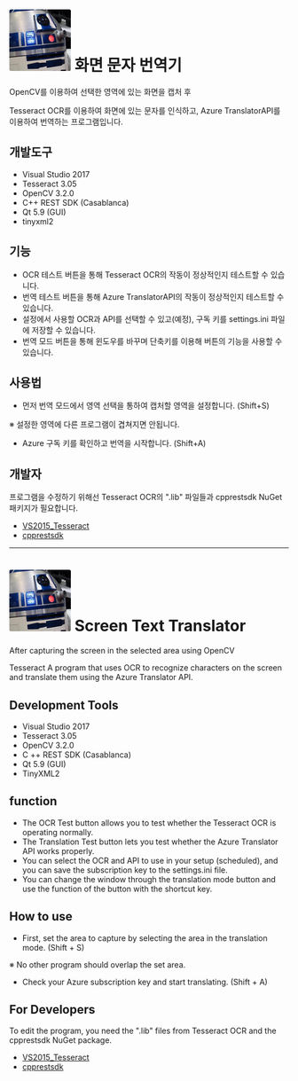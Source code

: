 # ![Logo](./Logo.jpg) 화면 문자 번역기

OpenCV를 이용하여 선택한 영역에 있는 화면을 캡처 후

Tesseract OCR를 이용하여 화면에 있는 문자를 인식하고, Azure TranslatorAPI를 이용하여 번역하는 프로그램입니다.

## 개발도구

* Visual Studio 2017
* Tesseract 3.05
* OpenCV 3.2.0
* C++ REST SDK (Casablanca)
* Qt 5.9 (GUI)
* tinyxml2

## 기능

* OCR 테스트 버튼을 통해 Tesseract OCR의 작동이 정상적인지 테스트할 수 있습니다.
* 번역 테스트 버튼을 통해 Azure TranslatorAPI의 작동이 정상적인지 테스트할 수 있습니다.
* 설정에서 사용할 OCR과 API를 선택할 수 있고(예정), 구독 키를 settings.ini 파일에 저장할 수 있습니다.
* 번역 모드 버튼을 통해 윈도우를 바꾸며 단축키를 이용해 버튼의 기능을 사용할 수 있습니다.

## 사용법

* 먼저 번역 모드에서 영역 선택을 통하여 캡처할 영역을 설정합니다. (Shift+S)

※ 설정한 영역에 다른 프로그램이 겹쳐지면 안됩니다.
* Azure 구독 키를 확인하고 번역을 시작합니다. (Shift+A)

## 개발자
프로그램을 수정하기 위해선 Tesseract OCR의 ".lib" 파일들과 cpprestsdk NuGet 패키지가 필요합니다.
* [VS2015_Tesseract](https://github.com/peirick/VS2015_Tesseract.git)
* [cpprestsdk](https://github.com/Microsoft/cpprestsdk.git)
---

# ![Logo](./Logo.jpg) Screen Text Translator

After capturing the screen in the selected area using OpenCV

Tesseract A program that uses OCR to recognize characters on the screen and translate them using the Azure Translator API.

## Development Tools

- Visual Studio 2017
- Tesseract 3.05
- OpenCV 3.2.0
- C ++ REST SDK (Casablanca)
- Qt 5.9 (GUI)
- TinyXML2

## function

- The OCR Test button allows you to test whether the Tesseract OCR is operating normally.
- The Translation Test button lets you test whether the Azure Translator API works properly.
- You can select the OCR and API to use in your setup (scheduled), and you can save the subscription key to the settings.ini file.
- You can change the window through the translation mode button and use the function of the button with the shortcut key.

## How to use

- First, set the area to capture by selecting the area in the translation mode. (Shift + S)

※ No other program should overlap the set area.
- Check your Azure subscription key and start translating. (Shift + A)

## For Developers
To edit the program, you need the ".lib" files from Tesseract OCR and the cpprestsdk NuGet package.
* [VS2015_Tesseract](https://github.com/peirick/VS2015_Tesseract.git)
* [cpprestsdk](https://github.com/Microsoft/cpprestsdk.git)
